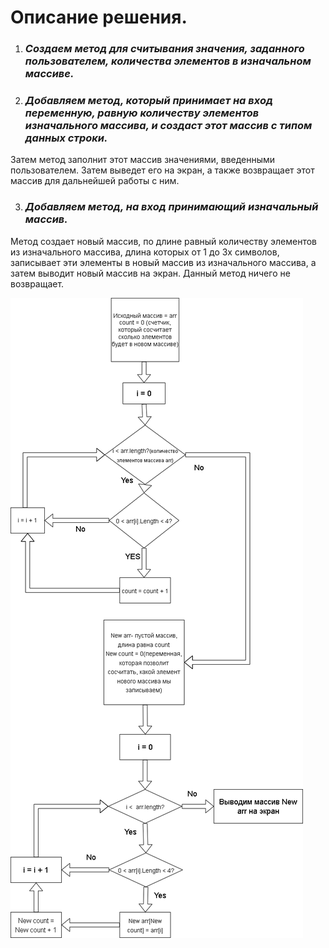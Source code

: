 # **Описание решения.**

1. ### *Создаем метод для считывания значения, заданного пользователем,   количества элементов в изначальном массиве.*

2. ### *Добавляем метод, который принимает на вход переменную, равную количеству элементов изначального массива, и создаст этот массив с типом данных строки.* 
 Затем метод заполнит этот массив значениями, введенными пользователем. Затем выведет его на экран, а также возвращает этот массив для дальнейшей работы с ним.

3. ### *Добавляем метод, на вход принимающий изначальный массив.* 
Метод создает новый массив, по длине равный количеству элементов из изначального массива, длина которых от 1 до 3х символов,  записывает эти элементы в новый массив из изначального массива, а затем выводит новый массив на экран. Данный метод ничего не возвращает.

![*Блок схема метода для создания нового массива*](Task.png)


